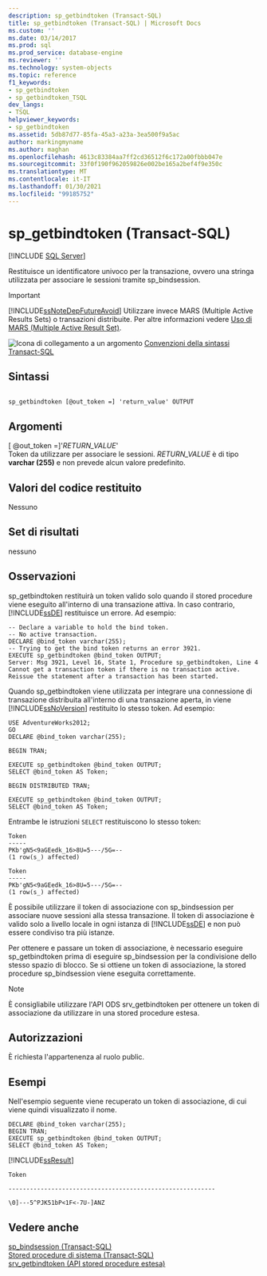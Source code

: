 ```yaml
---
description: sp_getbindtoken (Transact-SQL)
title: sp_getbindtoken (Transact-SQL) | Microsoft Docs
ms.custom: ''
ms.date: 03/14/2017
ms.prod: sql
ms.prod_service: database-engine
ms.reviewer: ''
ms.technology: system-objects
ms.topic: reference
f1_keywords:
- sp_getbindtoken
- sp_getbindtoken_TSQL
dev_langs:
- TSQL
helpviewer_keywords:
- sp_getbindtoken
ms.assetid: 5db87d77-85fa-45a3-a23a-3ea500f9a5ac
author: markingmyname
ms.author: maghan
ms.openlocfilehash: 4613c83384aa7ff2cd36512f6c172a00fbbb047e
ms.sourcegitcommit: 33f0f190f962059826e002be165a2bef4f9e350c
ms.translationtype: MT
ms.contentlocale: it-IT
ms.lasthandoff: 01/30/2021
ms.locfileid: "99185752"
---
```

# <a name="sp_getbindtoken-transact-sql"></a>sp_getbindtoken (Transact-SQL)
[!INCLUDE [SQL Server](../../includes/applies-to-version/sqlserver.md)]

  Restituisce un identificatore univoco per la transazione, ovvero una stringa utilizzata per associare le sessioni tramite sp_bindsession.  
  
> [!IMPORTANT]  
>  [!INCLUDE[ssNoteDepFutureAvoid](../../includes/ssnotedepfutureavoid-md.md)] Utilizzare invece MARS (Multiple Active Results Sets) o transazioni distribuite. Per altre informazioni vedere [Uso di MARS &#40;Multiple Active Result Set&#41;](../../relational-databases/native-client/features/using-multiple-active-result-sets-mars.md).  
  
 ![Icona di collegamento a un argomento](../../database-engine/configure-windows/media/topic-link.gif "Icona di collegamento a un argomento") [Convenzioni della sintassi Transact-SQL](../../t-sql/language-elements/transact-sql-syntax-conventions-transact-sql.md)  
  
## <a name="syntax"></a>Sintassi  
  
```  
  
sp_getbindtoken [@out_token =] 'return_value' OUTPUT   
```  
  
## <a name="arguments"></a>Argomenti  
 [ @out_token =]'*RETURN_VALUE*'  
 Token da utilizzare per associare le sessioni. *RETURN_VALUE* è di tipo **varchar (255)** e non prevede alcun valore predefinito.  
  
## <a name="return-code-values"></a>Valori del codice restituito  
 Nessuno  
  
## <a name="result-sets"></a>Set di risultati  
 nessuno  
  
## <a name="remarks"></a>Osservazioni  
 sp_getbindtoken restituirà un token valido solo quando il stored procedure viene eseguito all'interno di una transazione attiva. In caso contrario, [!INCLUDE[ssDE](../../includes/ssde-md.md)] restituisce un errore. Ad esempio:  
  
```  
-- Declare a variable to hold the bind token.  
-- No active transaction.  
DECLARE @bind_token varchar(255);  
-- Trying to get the bind token returns an error 3921.  
EXECUTE sp_getbindtoken @bind_token OUTPUT;  
Server: Msg 3921, Level 16, State 1, Procedure sp_getbindtoken, Line 4  
Cannot get a transaction token if there is no transaction active.  
Reissue the statement after a transaction has been started.  
```  
  
 Quando sp_getbindtoken viene utilizzata per integrare una connessione di transazione distribuita all'interno di una transazione aperta, in viene [!INCLUDE[ssNoVersion](../../includes/ssnoversion-md.md)] restituito lo stesso token. Ad esempio:  
  
```  
USE AdventureWorks2012;  
GO  
DECLARE @bind_token varchar(255);  
  
BEGIN TRAN;  
  
EXECUTE sp_getbindtoken @bind_token OUTPUT;  
SELECT @bind_token AS Token;  
  
BEGIN DISTRIBUTED TRAN;  
  
EXECUTE sp_getbindtoken @bind_token OUTPUT;  
SELECT @bind_token AS Token;  
```  
  
 Entrambe le istruzioni `SELECT` restituiscono lo stesso token:  
  
```  
Token  
-----  
PKb'gN5<9aGEedk_16>8U=5---/5G=--  
(1 row(s_) affected)  
  
Token  
-----  
PKb'gN5<9aGEedk_16>8U=5---/5G=--  
(1 row(s_) affected)  
```  
  
 È possibile utilizzare il token di associazione con sp_bindsession per associare nuove sessioni alla stessa transazione. Il token di associazione è valido solo a livello locale in ogni istanza di [!INCLUDE[ssDE](../../includes/ssde-md.md)] e non può essere condiviso tra più istanze.  
  
 Per ottenere e passare un token di associazione, è necessario eseguire sp_getbindtoken prima di eseguire sp_bindsession per la condivisione dello stesso spazio di blocco. Se si ottiene un token di associazione, la stored procedure sp_bindsession viene eseguita correttamente.  
  
> [!NOTE]  
>  È consigliabile utilizzare l'API ODS srv_getbindtoken per ottenere un token di associazione da utilizzare in una stored procedure estesa.  
  
## <a name="permissions"></a>Autorizzazioni  
 È richiesta l'appartenenza al ruolo public.  
  
## <a name="examples"></a>Esempi  
 Nell'esempio seguente viene recuperato un token di associazione, di cui viene quindi visualizzato il nome.  
  
```  
DECLARE @bind_token varchar(255);  
BEGIN TRAN;  
EXECUTE sp_getbindtoken @bind_token OUTPUT;  
SELECT @bind_token AS Token;  
```  
  
 [!INCLUDE[ssResult](../../includes/ssresult-md.md)]  
  
 `Token`  
  
 `----------------------------------------------------------`  
  
 `\0]---5^PJK51bP<1F<-7U-]ANZ`  
  
## <a name="see-also"></a>Vedere anche  
 [sp_bindsession &#40;Transact-SQL&#41;](../../relational-databases/system-stored-procedures/sp-bindsession-transact-sql.md)   
 [Stored procedure di sistema &#40;Transact-SQL&#41;](../../relational-databases/system-stored-procedures/system-stored-procedures-transact-sql.md)   
 [srv_getbindtoken &#40;API stored procedure estesa&#41;](../../relational-databases/extended-stored-procedures-reference/srv-getbindtoken-extended-stored-procedure-api.md)  
  
  
